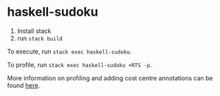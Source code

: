 # haskell-sudoku

1. Install stack
2. run `stack build`

To execute, run `stack exec haskell-sudoku`.

To profile, run `stack exec haskell-sudoku +RTS -p`.

More information on profiling and adding cost centre annotations can be found [here](https://downloads.haskell.org/~ghc/latest/docs/html/users_guide/profiling.html).
